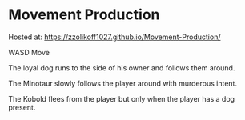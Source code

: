 # Movement Production
 
Hosted at: https://zzolikoff1027.github.io/Movement-Production/

WASD Move

The loyal dog runs to the side of his owner and follows them around.

The Minotaur slowly follows the player around with murderous intent.

The Kobold flees from the player but only when the player has a dog present.
